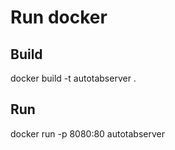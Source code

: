 # Run docker 

## Build 
docker build -t autotabserver .

## Run
docker run -p 8080:80 autotabserver